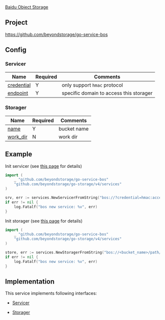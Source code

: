 [Baidu Object Storage](https://cloud.baidu.com/product/bos.html)

## Project

<https://github.com/beyondstorage/go-service-bos>

## Config

### Servicer

| Name | Required | Comments |
| ---- | -------- | -------- |
| [credential](../pairs/credential.md) | Y | only support `hmac` protocol |
| [endpoint](../pairs/endpoint.md)     | Y        | specific domain to access this storager |

### Storager

| Name | Required | Comments |
| ---- | -------- | -------- |
| [name](../pairs/name.md) | Y | bucket name |
| [work_dir](../pairs/work_dir.md) | N | work dir |

## Example

Init servicer (see [this page](../operations/index.md) for details)

```go
import (
	_ "github.com/beyondstorage/go-service-bos"
	"github.com/beyondstorage/go-storage/v4/services"
)

srv, err := services.NewServicerFromString("bos://?credential=hmac:access_key_id:secret_access_key&endpoint=https:<region>.bcebos.com")
if err != nil {
    log.Fatalf("bos new service: %v", err)
}
```

Init storager (see [this page](../operations/index.md) for details)

```go
import (
	_ "github.com/beyondstorage/go-service-bos"
	"github.com/beyondstorage/go-storage/v4/services"
)

store, err := services.NewStoragerFromString("bos://<bucket_name>/path/to/workdir?credential=hmac:access_key_id:secret_access_key&endpoint=https:<region>.bcebos.com")
if err != nil {
    log.Fatalf("bos new service: %v", err)
}
```

## Implementation

This service implements following interfaces:

- [Servicer](../operations/servicer/index.md)

- [Storager](../operations/storager/index.md)

